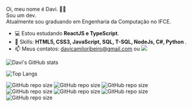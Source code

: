 Oi, meu nome é Davi. 👋🏽<br>
Sou um dev. <br>
Atualmente sou graduando em Engenharia da Computação no IFCE. <br>

- 💻 Estou estudando <strong>ReactJS e TypeScript</strong>.
- 🚀 Skills: <strong>HTML5, CSS3, JavaScript, SQL, T-SQL, NodeJs, C#, Python </strong>.
- 📫 Meus contatos: davicamiloribeiro@gmail.com ou 
<a href="https://www.linkedin.com/in/fdavicr" alt="Linkedin" rel="nofollow"><img src="https://camo.githubusercontent.com/c05e04ea93ea94179a496d3b97793215e9a78dab62e4ee16332168d6e4b334d1/68747470733a2f2f696d672e736869656c64732e696f2f62616467652f2d4c696e6b6564696e2d3065373661383f7374796c653d666f722d7468652d6261646765266c6f676f3d4c696e6b6564696e266c6f676f436f6c6f723d7768697465266c696e6b3d68747470733a2f2f7777772e6c696e6b6564696e2e636f6d2f696e2f69757269636f6465" data-canonical-src="https://img.shields.io/badge/-Linkedin-0e76a8?style=for-the-badge&amp;logo=Linkedin&amp;logoColor=white&amp;link=https://www.linkedin.com/in/fdavicr" >
</a>

![Davi's GitHub stats](https://github-readme-stats.vercel.app/api?username=fdavicr&show_icons=true&theme=dark)


![Top Langs](https://github-readme-stats.vercel.app/api/top-langs/?username=fdavicr&layout=compact&langs_count=20&theme=dark)
<br>

![GitHub repo size](https://img.shields.io/badge/HTML5-E34F26?style=for-the-badge&logo=html5&logoColor=white)
![GitHub repo size](https://img.shields.io/badge/CSS3-1572B6?style=for-the-badge&logo=css3&logoColor=white)
![GitHub repo size](https://img.shields.io/badge/JavaScript-F7DF1E?style=for-the-badge&logo=javascript&logoColor=black)
![GitHub repo size](https://img.shields.io/badge/Node.js-43853D?style=for-the-badge&logo=node.js&logoColor=white)
![GitHub repo size](https://img.shields.io/badge/Microsoft_SQL_Server-CC2927?style=for-the-badge&logo=microsoft-sql-server&logoColor=white)
![GitHub repo size](https://img.shields.io/badge/C%23-239120?style=for-the-badge&logo=c-sharp&logoColor=white)
![GitHub repo size](https://img.shields.io/badge/Python-3776AB?style=for-the-badge&logo=python&logoColor=white)
